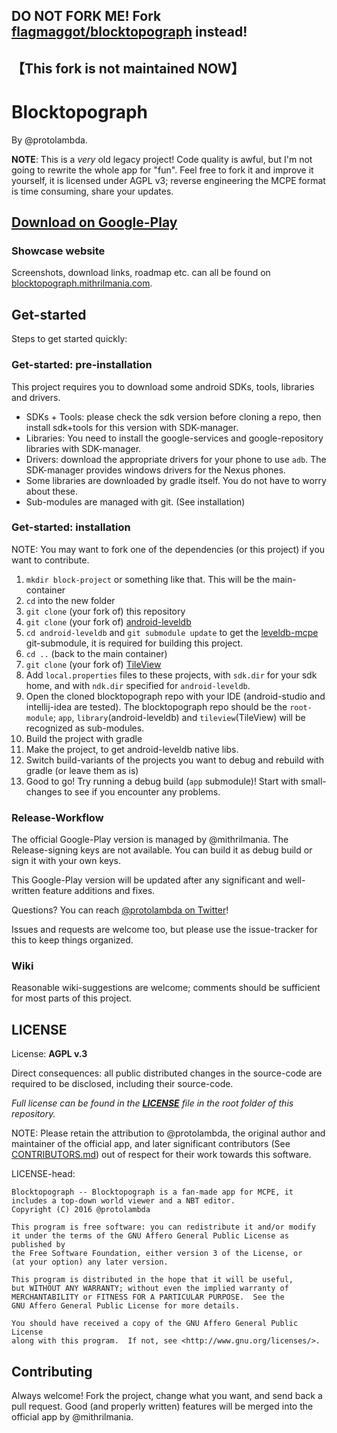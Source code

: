 ## DO NOT FORK ME! Fork [flagmaggot/blocktopograph](https://github.com/flagmaggot/blocktopograph) instead!  
## 【This fork is not maintained NOW】

# Blocktopograph

By @protolambda.

**NOTE**: This is a *very* old legacy project! Code quality is awful, but I'm not going to rewrite the whole app for "fun".
 Feel free to fork it and improve it yourself,
  it is licensed under AGPL v3; reverse engineering the MCPE format is time consuming, share your updates.

## [Download on Google-Play](https://play.google.com/store/apps/details?id=com.mithrilmania.blocktopograph)

### Showcase website

Screenshots, download links, roadmap etc. can all be found on [blocktopograph.mithrilmania.com](http://blocktopograph.mithrilmania.com).


## Get-started

Steps to get started quickly:

### Get-started: pre-installation

This project requires you to download some android SDKs, tools, libraries and drivers.

- SDKs + Tools: please check the sdk version before cloning a repo, then install sdk+tools for this version with SDK-manager.
- Libraries: You need to install the google-services and google-repository libraries with SDK-manager.
- Drivers: download the appropriate drivers for your phone to use `adb`.
    The SDK-manager provides windows drivers for the Nexus phones.
- Some libraries are downloaded by gradle itself. You do not have to worry about these.
- Sub-modules are managed with git. (See installation)


### Get-started: installation

NOTE: You may want to fork one of the dependencies (or this project) if you want to contribute.

1. `mkdir block-project` or something like that. This will be the main-container
1. `cd` into the new folder
1. `git clone` (your fork of) this repository
1. `git clone` (your fork of) [android-leveldb](https://github.com/mithrilmania/android-leveldb)
1. `cd android-leveldb` and `git submodule update` to get the
    [leveldb-mcpe](https://github.com/mithrilmania/leveldb-mcpe) git-submodule, it is required for building this project.
1. `cd ..` (back to the main container)
1. `git clone` (your fork of) [TileView](https://github.com/mithrilmania/TileView)
1. Add `local.properties` files to these projects,
    with `sdk.dir` for your sdk home,
    and with `ndk.dir` specified for `android-leveldb`.
1. Open the cloned blocktopograph repo with your IDE (android-studio and intellij-idea are tested).
    The blocktopograph repo should be the `root-module`;
     `app`, `library`(android-leveldb) and `tileview`(TileView) will be recognized as sub-modules.
1. Build the project with gradle
1. Make the project, to get android-leveldb native libs.
1. Switch build-variants of the projects you want to debug and rebuild with gradle (or leave them as is)
1. Good to go! Try running a debug build (`app` submodule)! Start with small-changes to see if you encounter any problems.


### Release-Workflow

The official Google-Play version is managed by @mithrilmania. The Release-signing keys are not available.
You can build it as debug build or sign it with your own keys.

This Google-Play version will be updated after any significant and well-written feature additions and fixes.

Questions? You can reach [@protolambda on Twitter](https://twitter.com/protolambda)!

Issues and requests are welcome too, but please use the issue-tracker for this to keep things organized.


### Wiki

Reasonable wiki-suggestions are welcome; comments should be sufficient for most parts of this project.


## LICENSE

License: **AGPL v.3**

Direct consequences: all public distributed changes in the source-code
 are required to be disclosed, including their source-code.

*Full license can be found in the [**LICENSE**](LICENSE) file in the root folder of this repository.*

NOTE: Please retain the attribution to @protolambda, the original author
 and maintainer of the official app, and later significant contributors (See [CONTRIBUTORS.md](CONTRIBUTORS.md))
 out of respect for their work towards this software.

LICENSE-head:

    Blocktopograph -- Blocktopograph is a fan-made app for MCPE, it includes a top-down world viewer and a NBT editor.
    Copyright (C) 2016 @protolambda

    This program is free software: you can redistribute it and/or modify
    it under the terms of the GNU Affero General Public License as published by
    the Free Software Foundation, either version 3 of the License, or
    (at your option) any later version.

    This program is distributed in the hope that it will be useful,
    but WITHOUT ANY WARRANTY; without even the implied warranty of
    MERCHANTABILITY or FITNESS FOR A PARTICULAR PURPOSE.  See the
    GNU Affero General Public License for more details.

    You should have received a copy of the GNU Affero General Public License
    along with this program.  If not, see <http://www.gnu.org/licenses/>.



## Contributing

Always welcome! Fork the project, change what you want, and send back a pull request.
Good (and properly written) features will be merged into the official app by @mithrilmania.
